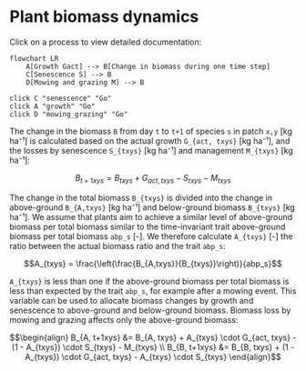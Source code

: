 # Plant biomass dynamics

Click on a process to view detailed documentation:

```mermaid
flowchart LR
    A[Growth Gact] --> B[Change in biomass during one time step]
    C[Senescence S] --> B
    D[Mowing and grazing M] --> B

click C "senescence" "Go"
click A "growth" "Go"
click D "mowing_grazing" "Go"
```

The change in the biomass ``B`` from day ``t`` to ``t+1`` of species ``s`` in patch ``x,y`` [kg ha⁻¹] is calculated based on the actual growth ``G_{act, txys}`` [kg ha⁻¹], and the losses by senescence ``S_{txys}`` [kg ha⁻¹] and management ``M_{txys}`` [kg ha⁻¹]: 
```math
B_{t+1xys} = B_{txys} + G_{act, txys} - S_{txys} - M_{txys}
```

The change in the total biomass ``B_{txys}`` is divided into the change in above-ground ``B_{A,txys}`` [kg ha⁻¹] and below-ground biomass ``B_{txys}`` [kg ha⁻¹]. We assume that plants aim to achieve a similar level of above-ground biomass per total biomass similar to the time-invariant trait above-ground biomass per total biomass ``abp_s`` [-]. We therefore calculate ``A_{txys}`` [-] the ratio between the actual biomass ratio and the trait ``abp_s``:
```math
A_{txys} = \frac{\left(\frac{B_{A,txys}}{B_{txys}}\right)}{abp_s}
```

``A_{txys}`` is less than one if the above-ground biomass per total biomass is less than expected by the trait ``abp_s``, for example after a mowing event. This variable can be used to allocate biomass changes by growth and senescence to above-ground and below-ground biomass. Biomass loss by mowing and grazing affects only the above-ground biomass:
```math
\begin{align}
    B_{A, t+1xys} &= B_{A, txys} + A_{txys} \cdot G_{act, txys} -  (1 - A_{txys}) \cdot S_{txys} - M_{txys} \\
    B_{B, t+1xys} &= B_{B, txys} + (1 - A_{txys}) \cdot G_{act, txys} - A_{txys} \cdot S_{txys} 
\end{align}
```